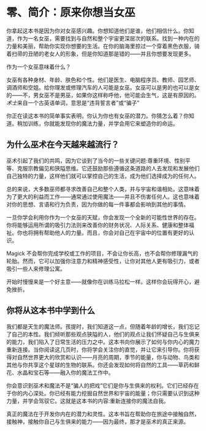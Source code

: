 # 零、简介：原来你想当女巫

你拿起这本书是因为你对女巫感兴趣。你想知道他们是谁，他们相信什么。你知道，作为一名女巫，需要找到与自然和整个宇宙更深层次的联系。找到一种内在的力量和美丽，帮助你实现你想要的生活。在你的脑海里掠过一个穿着黑色衣服，骑着扫帚的丑陋的老女人的形象，但是你知道那是错的——并且你想要发现更多。

作为一个女巫意味着什么？

女巫有各种身材、年龄、肤色和个性。他们是医生、电脑程序员、教师、园艺师、调酒师和空姐。给你理发或修理汽车的人可能是女巫。女巫可以是男的也可以是女的——不，男女巫不是男巫，如果你这样称呼他，他可能会生气，这是有原因的。*术士*来自一个古英语单词，意思是“违背誓言者”或“骗子”

你正在读这本书的简单事实表明，你认为你也有女巫的潜力。你猜怎么着？你知道。稍加训练，你就能发现你的魔法力量，并学会用它来塑造你的命运。

## 为什么巫术在今天越来越流行？

巫术引起了我们的共鸣，因为它谈到了当今的一些关键问题:尊重环境、性别平等、克服宗教偏见和狭隘思维。它还鼓励那些遵循这条道路的人去发现和发展他们自己独特的力量，这样他们就可以掌控自己的生活，成为他们选择成为的任何人。

总的来说，大多数巫师都寻求改善自己和整个人类，并与宇宙和谐相处。这意味着为了更大的利益而工作——通常通过使用魔法——并且不伤害任何人。这也意味着对你的思想、言语和行为负责，因为你做的每一件事都会影响到其他的事情。

一旦你学会利用你作为一个女巫的天赋，你会发现一个全新的可能性世界的存在。你将能够运用所谓的吸引力法则来改善你的财务状况、人际关系、健康和整体福祉。你也将拥有帮助他人的力量。而且，你会对自己在宇宙中的位置有更好的认识。

Magick 不会帮你完成学校或工作的项目，不会让你长高，也不会帮你修理漏气的轮胎。然而，它可以加强你注意力和精神感受性，让你对其他人更有吸引力，或者吸引一些人来修理公寓。

开始时慢慢来是一个好主意——就像你在训练马拉松一样。这样你会玩得开心，避免挫折。

## 你将从这本书中学到什么

我们都是天生的魔法师。孩提时，我们知道这一点，但随着年龄的增长，我们忘记了自己的本性。我们倾听那些观点狭隘的人，他们的观点让我们怀疑自己与生俱来的能力，我们陷入了日常生活的压力之中。这本书向你展示了如何与你内心的魔力重新连接。当你阅读这几页时，你将学会关注你的直觉，并让它来引导你。你将获得对自然世界更大的欣赏和认识——月亮的周期，季节的能量，你与动物、鸟类和其他与你共享这个星球的生物的联系。你还会发现如何将自然的工具——草药和鲜花、水晶和宝石等——融入你的魔法工作中。

你会意识到巫术和魔法不是“骗人的把戏”它们是你与生俱来的权利。它们已经存在于你的内心深处。你已经有能力挖掘自然世界和宇宙的能量；你只需要认识到这种力量，并学会驾驭它。这就是这本书的内容:重新连接你的魔法自我。

真正的魔法在于开发你内在的潜力和灵性。这本书旨在帮助你在旅途中接触自然，接触神，接触你自己与生俱来的能力——因为最终，那才是巫术的真正来源。

